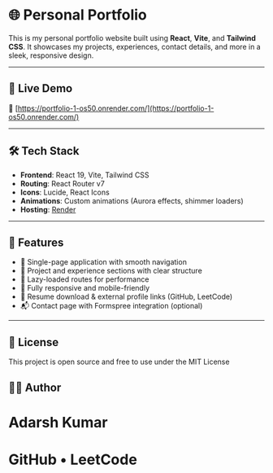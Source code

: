 # 🌐 Personal Portfolio

This is my personal portfolio website built using **React**, **Vite**, and **Tailwind CSS**. It showcases my projects, experiences, contact details, and more in a sleek, responsive design.

---

## 🚀 Live Demo

🔗 [https://portfolio-1-os50.onrender.com/](https://portfolio-1-os50.onrender.com/)

---

## 🛠️ Tech Stack

- **Frontend**: React 19, Vite, Tailwind CSS
- **Routing**: React Router v7
- **Icons**: Lucide, React Icons
- **Animations**: Custom animations (Aurora effects, shimmer loaders)
- **Hosting**: [Render](https://render.com)

---

## 📁 Features

- 🔗 Single-page application with smooth navigation
- 💼 Project and experience sections with clear structure
- 🧠 Lazy-loaded routes for performance
- 📱 Fully responsive and mobile-friendly
- 📄 Resume download & external profile links (GitHub, LeetCode)
- 📬 Contact page with Formspree integration (optional)

---

## 📄 License
This project is open source and free to use under the MIT License

## 🙋‍♂️ Author
# Adarsh Kumar
# GitHub • LeetCode

